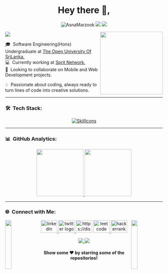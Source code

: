 <h1 align="center">Hey there 👋,</h1>

<p align="center"> 
  <img src="https://komarev.com/ghpvc/?username=AsnaMarzook&label=Profile%20views&color=0e75b6&style=flat" alt="AsnaMarzook" />
  <img src="https://img.shields.io/github/followers/AsnaMarzook?color=brightgreen&style=fla&logo=github"/>
  <img src="https://custom-icon-badges.demolab.com/github/stars/AsnaMarzook?color=red&style=flat&logo=star"/>
</p>

<img src="https://readme-typing-svg.herokuapp.com/?color=81007F&height=18&width=350&vCenter=true&lines=I'm+Asna+Marzook...;Happy+to+see+you+here!" />

<picture>
  <source media="(max-width: 767px)" srcset="">
  <img align="right" alt="" src="./assets/images/programming.svg" width=200px>
</picture>

🎓 &nbsp;Software Engineering(Hons) Undergraduate at <a href="https://ou.ac.lk/">The Open University Of SriLanka.</a>\
💻 &nbsp;Currently working at <a href="https://spritnetwork.com/">Sprit Network.</a>\
🤝 &nbsp;Looking to collaborate on Mobile and Web Development projects.

💡 &nbsp;Passionate about coding, always ready to turn lines of code into creative solutions.
  
<hr>


###  🛠 &nbsp;Tech Stack:

<div align="center"> 
  
  [![SkillIcons](https://skillicons.dev/icons?i=androidstudio,html,css,javascript,ruby,azure,vscode,visualstudio,java,c,py,googlecloud,linux,dotnet,photoshop,react,nodejs,firebase,postman,aws,git,github,githubactions,mysql,vue,figma,php,flutter,idea)](https://skillicons.dev)<br/>
  
</div>

<hr>

 ### 📊 &nbsp;GitHub Analytics:
 
<p align="center">
<a href="https://https://github.com/AsnaMarzook">
    <img height="150em" src="https://github-readme-stats-eight-theta.vercel.app/api?username=AsnaMarzook&show_icons=true&theme=algolia&include_all_commits=true&count_private=true"/>
    <img height="150em" src="https://github-readme-stats-eight-theta.vercel.app/api/top-langs/?username=AsnaMarzook&layout=compact&langs_count=8&theme=algolia"/>
</a>
</p>

<hr>

### 🌐 &nbsp;Connect with Me:

<img align="left" src="https://user-images.githubusercontent.com/65187002/144930161-2f783401-8d27-4fdf-a2f7-cc0ba32f1f1f.gif" width="20%" style="display:inline;"><img align="right" src="https://user-images.githubusercontent.com/65187002/144930161-2f783401-8d27-4fdf-a2f7-cc0ba32f1f1f.gif" width="20%" style="display:inline;">

<div align="center">
  
  <a href="https://www.linkedin.com/in/asna-marzook/" target="blank">
     <img src="https://raw.githubusercontent.com/maurodesouza/profile-readme-generator/master/src/assets/icons/social/linkedin/default.svg" width="52" height="40" alt="linkedin logo"  />
  </a>

  <a href="https://twitter.com/Asn_Marzook?s=09" target="blank">  
    <img src="https://raw.githubusercontent.com/maurodesouza/profile-readme-generator/master/src/assets/icons/social/twitter/default.svg" width="52" height="40" alt="twitter logo"  />
  </a>
   
  <img src="https://raw.githubusercontent.com/maurodesouza/profile-readme-generator/master/src/assets/icons/social/discord/default.svg" width="52" height="40" alt="https://discord.gg/5xb8DzD6sQ"  />

  <a href="https://leetcode.com/AsnaMarzook/" target="blank">
    <img src="https://raw.githubusercontent.com/rahuldkjain/github-profile-readme-generator/master/src/images/icons/Social/leet-code.svg" width="52" height="40" alt="leetcode logo" />
  </a>

  <a href="https://www.hackerrank.com/fsasna2020" target="blank">
    <img src="https://raw.githubusercontent.com/rahuldkjain/github-profile-readme-generator/master/src/images/icons/Social/hackerrank.svg" width="52" height="40" alt="hackerrank logo" />
</a>  

</div>

<p align="center">
  
<a href="mailto:fsasna2020@gmail.com">
    <img src="https://img.shields.io/badge/-Email-red?style=flat-square&logo=gmail&logoColor=white">
</a>

<a href="https://asnamarzook.github.io/">
    <img src="https://img.shields.io/badge/Website-red?style=flat-square">
</a>  

</p>


<div align="center">
  
#### Show some ❤️ by starring some of the repositories!

</div>
